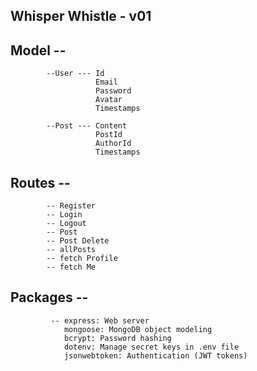 ## Whisper Whistle - v01
    
## Model --
            --User --- Id
                       Email
                       Password
                       Avatar
                       Timestamps

            --Post --- Content
                       PostId
                       AuthorId
                       Timestamps

## Routes --
            -- Register
            -- Login
            -- Logout
            -- Post
            -- Post Delete
            -- allPosts
            -- fetch Profile
            -- fetch Me

## Packages -- 
             -- express: Web server
                mongoose: MongoDB object modeling
                bcrypt: Password hashing
                dotenv: Manage secret keys in .env file
                jsonwebtoken: Authentication (JWT tokens)

    
